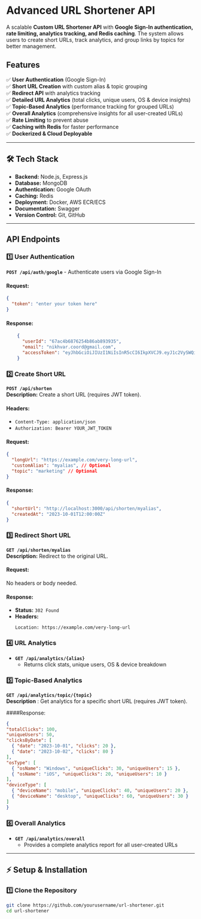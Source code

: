 #  Advanced URL Shortener API

A scalable **Custom URL Shortener API** with **Google Sign-In authentication, rate limiting, analytics tracking, and Redis caching**. The system allows users to create short URLs, track analytics, and group links by topics for better management.

##  Features

✅ **User Authentication** (Google Sign-In)  
✅ **Short URL Creation** with custom alias & topic grouping  
✅ **Redirect API** with analytics tracking  
✅ **Detailed URL Analytics** (total clicks, unique users, OS & device insights)  
✅ **Topic-Based Analytics** (performance tracking for grouped URLs)  
✅ **Overall Analytics** (comprehensive insights for all user-created URLs)  
✅ **Rate Limiting** to prevent abuse  
✅ **Caching with Redis** for faster performance  
✅ **Dockerized & Cloud Deployable**

---

## 🛠️ Tech Stack

- **Backend:** Node.js, Express.js  
- **Database:** MongoDB  
- **Authentication:** Google OAuth  
- **Caching:** Redis  
- **Deployment:** Docker, AWS ECR/ECS  
- **Documentation:** Swagger  
- **Version Control:** Git, GitHub  

---

##  API Endpoints

### 1️⃣ User Authentication  
**`POST /api/auth/google`** - Authenticate users via Google Sign-In  

#### Request:
```json
{
  "token": "enter your token here"
}
```
#### Response:
```json
    {
      "userId": "67ac4b6876254b86ab893935",
      "email": "nikhvar.coord@gmail.com",
      "accessToken": "eyJhbGciOiJIUzI1NiIsInR5cCI6IkpXVCJ9.eyJ1c2VySWQiOiI2N2FjNGI2ODc2MjU0Yjg2YWI4OTM5MzUiLCJpYXQiOjE3Mzk0NDMyMjQsImV4cCI6MTczOTQ0NjgyNH0.z9h_Kf6uRXAB_BSFVaUrhnXZQSLEiM7-IvVD9EynIbU"
    }
```

### 2️⃣ Create Short URL  
**`POST /api/shorten`**  
**Description:** Create a short URL (requires JWT token).  

#### Headers:
- `Content-Type: application/json`
- `Authorization: Bearer YOUR_JWT_TOKEN`

#### Request:
```json
{
  "longUrl": "https://example.com/very-long-url",
  "customAlias": "myalias", // Optional
  "topic": "marketing" // Optional
}
```
#### Response:
```json
{
  "shortUrl": "http://localhost:3000/api/shorten/myalias",
  "createdAt": "2023-10-01T12:00:00Z"
}

```
### 3️⃣ Redirect Short URL  
**`GET /api/shorten/myalias`**  
**Description:** Redirect to the original URL.  

#### Request:  
No headers or body needed.  

#### Response:  
- **Status:** `302 Found`  
- **Headers:**  
  ```http
  Location: https://example.com/very-long-url

### 4️⃣ URL Analytics  
- **`GET /api/analytics/{alias}`**  
  - Returns click stats, unique users, OS & device breakdown  

### 5️⃣ Topic-Based Analytics  
 **`GET /api/analytics/topic/{topic}`**  
  **Description** : Get analytics for a specific short URL (requires JWT token).

  ####Response:
  ```json
{
  "totalClicks": 100,
  "uniqueUsers": 50,
  "clicksByDate": [
    { "date": "2023-10-01", "clicks": 20 },
    { "date": "2023-10-02", "clicks": 80 }
  ],
  "osType": [
    { "osName": "Windows", "uniqueClicks": 30, "uniqueUsers": 15 },
    { "osName": "iOS", "uniqueClicks": 20, "uniqueUsers": 10 }
  ],
  "deviceType": [
    { "deviceName": "mobile", "uniqueClicks": 40, "uniqueUsers": 20 },
    { "deviceName": "desktop", "uniqueClicks": 60, "uniqueUsers": 30 }
  ]
}

  ```
  

### 6️⃣ Overall Analytics  
- **`GET /api/analytics/overall`**  
  - Provides a complete analytics report for all user-created URLs  

---

## ⚡ Setup & Installation

### 1️⃣ Clone the Repository  
```sh
git clone https://github.com/yourusername/url-shortener.git
cd url-shortener
